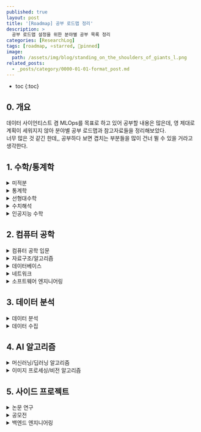 ```yaml
---
published: true
layout: post
title: '[Roadmap] 공부 로드맵 정리'
description: >
  공부 로드맵 설정을 위한 분야별 공부 목록 정리
categories: [ResearchLog]
tags: [roadmap, ⭐starred, 📌pinned]
image:
  path: /assets/img/blog/standing_on_the_shoulders_of_giants_l.png
related_posts:
  - _posts/category/0000-01-01-format_post.md
---
```

* toc
{:toc}

## 0. 개요

데이터 사이언티스트 겸 MLOps를 목표로 하고 있어 공부할 내용은 많은데, 영 제대로 계획이 세워지지 않아 분야별 공부 로드맵과 참고자료들을 정리해보았다.  
너무 많은 것 같긴 한데,, 공부하다 보면 겹치는 부분들을 많이 건너 뛸 수 있을 거라고 생각한다.  

## 1. 수학/통계학

<details><summary>미적분</summary><div markdown="1">

- 🖥️ [어른들을 위한 기초 수학: 초등부터 고등까지](https://www.edwith.org/sutudy)
- 🖥️ [어른들을 위한 기초 수학: 미적분 삼각함수](https://www.edwith.org/sutudy2)
- 🖥️ [어른들을 위한 기초 수학: 미적분 벡터](https://www.edwith.org/sutudy03)
- 🖥️ [알고 보면 쉬운 미적분 이론](http://www.kmooc.kr/courses/course-v1:POSTECHk+MATH311+2020_1/about)

</div></details>

<details><summary>통계학</summary><div markdown="1">

- 📙 [데이터 과학을 위한 통계](http://www.yes24.com/Product/Goods/99942893)
- 📙 [An Introduction to Statistical Learning](https://www.statlearning.com/)
- 🖥️💡 [통계학의 이해 Ⅰ](http://www.kmooc.kr/courses/course-v1:SookmyungK+SM_sta_004k+2019_03SM_02/about), [통계학의 이해 Ⅱ](http://www.kmooc.kr/courses/course-v1:SookmyungK+SM_sta_009k+2020_03SM_04/about)
- 🖥️ [데이터로 배우는 통계학](http://www.kmooc.kr/courses/course-v1:SNUk+SNU064.020k+2022_T2/about)
- 🖥️ [확률론](http://www.kocw.net/home/cview.do?cid=e8a7769e2bfe9497), [확률 및 통계(한양대학교 안종창)](http://www.kocw.net/home/cview.do?cid=0b0f037aa47cb5f0), [확률 및 통계(한양대학교 이상화)](http://www.kocw.net/home/cview.do?cid=a2881d53f7ea3252), [2014-2 확률통계론](https://www.youtube.com/watch?v=Qk-Qe06s3ow&list=PLSN_PltQeOyjGOCnBz402iwXeki2wVXMJ&index=2)
- 🖥️💡 [베이지안통계학](http://www.kocw.net/home/cview.do?cid=2eea29dbf2f4e070)
- 🖥️ [응용통계](http://www.kocw.net/home/cview.do?cid=6c61eb3c868f4d86)
- 🖥️ [경영통계분석](http://www.kocw.net/home/cview.do?cid=8ab6016717940a1d), [경영통계](http://www.kocw.net/home/cview.do?cid=a9507fbd509f3590)
- 🖥️💡 [수리통계학(I)](http://www.kocw.net/home/cview.do?cid=7c789810ade43386), [수리통계학2](http://www.kocw.net/home/cview.do?cid=d112ad1ca7f5fda9)
- 🖥️💡 [회귀분석(I)](http://www.kocw.net/home/cview.do?cid=75c5b6edd7f56811), [회귀분석(II)](http://www.kocw.net/home/cview.do?cid=e2d49cb0ac4fd864)
- 🖥️💡 [고급수리통계학특강(I)](http://www.kocw.net/home/cview.do?cid=59c49c26ad1cfb58), [고급통계학특강 (II)](http://www.kocw.net/home/cview.do?cid=f653717700cd7176)
- 🖥️ [생존분석](http://www.kocw.net/home/cview.do?cid=decbdeb1b4af6adc)
- 🖥️💡 [시계열분석 기법과 응용](http://www.kmooc.kr/courses/course-v1:POSTECHk+IMEN677+2021_T2/about), [2013 2학기 시계열분석](https://youtube.com/playlist?list=PLSN_PltQeOyjnE4AnJyQUlHXNwE_hVtKL)

</div></details>

<details><summary>선형대수학</summary><div markdown="1">

- 📙💡 [딥러닝을 위한 선형대수학](http://www.yes24.com/Product/Goods/91574113)([강의](http://www.kmooc.kr/courses/course-v1:PNUk+LD_C01+2022_KM011/about))
- 🖥️ [이상엽 선형대수학](https://youtube.com/playlist?list=PL127T2Zu76FuVMq1UQnZv9SG-GFIdZfLg)
- 🖥️ [인공지능을 위한 선형대수](https://www.edwith.org/ai251)
- 🖥️ [선형대수](http://www.kocw.net/home/cview.do?cid=e3763e4456cf47ed), [선형대수학](http://www.kmooc.kr/courses/course-v1:SKKUk+SKKU_2017_01+2021_T1/about)

</div></details>

<details><summary>수치해석</summary><div markdown="1">

- 🖥️ [수치해석](http://www.kocw.net/home/cview.do?cid=b1ea166f713cbccf)

</div></details>

<details><summary>인공지능 수학</summary><div markdown="1">

- 🖥️ [신경망 네트워크와 수학적 기반](http://www.kmooc.kr/courses/course-v1:CAUk+CAU_A01+2022_2/about)
- 🖥️ [[A.I. SERIES] R을 활용한 통계학개론](http://www.kmooc.kr/courses/course-v1:PNUk+RS_C01+2022_KM_021/about)
- 🖥️ [AI 연구자를 위한 통계적 학습론](http://www.kmooc.kr/courses/course-v1:PNUk+SL_C01+2021_KM_015/about)
- 🖥️ [인공지능 수학 입문 (Introductory Mathematics for AI)](http://www.kmooc.kr/courses/course-v1:SKKUk+SKKU_57+2022_T2/about)
- 🖥️ [인공지능 수학 기초 (Basic Mathematics for AI)](http://www.kmooc.kr/courses/course-v1:SKKUk+SKKU_58+2022_T2/about)
- 🖥️ [인공지능 수학 활용 (Applications of Mathematics for AI)](http://www.kmooc.kr/courses/course-v1:SKKUk+SKKU_59+2022_T2/about)
- 🖥️ [인공지능 수학 고급(Advanced Mathematics for AI)](http://www.kmooc.kr/courses/course-v1:SKKUk+SKKU_60+2022_T2/about)
- 🖥️ [인공지능 및 기계학습 개론Ⅰ](https://www.edwith.org/machinelearning1_17), [인공지능 및 기계학습 개론 II](https://www.edwith.org/machinelearning2__17), [인공지능 및 기계학습 심화](https://www.edwith.org/aiml-adv)

</div></details>

## 2. 컴퓨터 공학

<details><summary>컴퓨터 공학 입문</summary><div markdown="1">

- 🖥️💡 [CS50x Courses from Harvard](https://youtube.com/playlist?list=PLhQjrBD2T382_R182iC2gNZI9HzWFMC_8)

</div></details>

<details><summary>자료구조/알고리즘</summary><div markdown="1">

- 📙💡 [파이썬 알고리즘 인터뷰](http://www.kyobobook.co.kr/product/detailViewKor.laf?mallGb=KOR&ejkGb=KOR&barcode=9791189909178)
- 🖥️ [자료구조 및 알고리즘 개론 I](https://www.edwith.org/intro-data-and-algo-2018), [자료구조 및 알고리즘 개론 II](https://www.edwith.org/intro-data-and-algo-2-2018)
- 🖥️ [[MIT]파이썬을 이용한 알고리즘의 이해](https://www.edwith.org/cs113)
- 🖥️ [인공지능을 위한 알고리즘과 자료구조: 이론, 코딩, 그리고 컴퓨팅 사고](http://www.kmooc.kr/courses/course-v1:SKKUk+SKKU_46+2022_T2/about)

</div></details>

<details><summary>데이터베이스</summary><div markdown="1">

- 🔗 [DATA ON-AIR: SQL](https://dataonair.or.kr/db-tech-reference/d-guide/sql/)
- 🖥️ [파이썬을 이용한 데이터베이스 처리](https://www.edwith.org/cs202)(Python for Everybody의 부분 강의)

</div></details>

<details><summary>네트워크</summary><div markdown="1">

- [컴퓨터네트워크](http://www.kocw.net/home/cview.do?cid=6b984f376cfb8f70)

</div></details>

<details><summary>소프트웨어 엔지니어링</summary><div markdown="1">

- 🖥️ [Python for Everybody](https://www.py4e.com/)([강의](https://www.coursera.org/specializations/python))
- 📙 [전문가를 위한 파이썬](http://www.yes24.com/Product/Goods/44184320)
- 🔗 [Git](https://git-scm.com/)

</div></details>

## 3. 데이터 분석

<details><summary>데이터 분석</summary><div markdown="1">

- 🖥️ [데이터마이닝](http://www.kocw.net/home/cview.do?cid=b8cde50fa90f3e39)
- 🖥️ [파이썬을 활용한 Business Data Analytics](http://www.kmooc.kr/courses/course-v1:KUSJ+KUSJ003+2021_T2/about)
- 🖥️ [실사례를 통한 머신러닝 알고리즘 구현 실습](http://www.kmooc.kr/courses/course-v1:SSUk+SSMOOC22K+2021_T2/about)
- 🖥️ [데이터과학을 위한 R프로그래밍](http://www.kmooc.kr/courses/course-v1:POSTECHk+IMEN491R+2022_T1/about)
- 🖥️ [예측 및 분류를 위한 데이터 애널리틱스 기법](http://www.kmooc.kr/courses/course-v1:POSTECHk+IMEN472+2021_T1/about)

</div></details>

<details><summary>데이터 수집</summary><div markdown="1">

- 🖥️ [파이썬을 이용한 웹 스크래핑](https://www.edwith.org/cs201)(Python for Everybody의 부분 강의)

</div></details>

## 4. AI 알고리즘

<details><summary>머신러닝/딥러닝 알고리즘</summary><div markdown="1">

- 📙💡 [핸즈온 머신러닝 2판](http://www.kyobobook.co.kr/product/detailViewKor.laf?mallGb=KOR&ejkGb=KOR&barcode=9791162242964)
- 📙💡 [밑바닥부터 시작하는 딥러닝 세트(1권~3권)](http://www.kyobobook.co.kr/product/detailViewKor.laf?ejkGb=KOR&mallGb=KOR&barcode=2909101194203&orderClick=LAG&Kc=)
- 🖥️💡 [Stanford University CS229](https://youtube.com/playlist?list=PLoROMvodv4rMiGQp3WXShtMGgzqpfVfbU)
- 🖥️ [Harvard CS50AI 강의노트](https://wikidocs.net/book/6038)
- 🖥️💡 [모두를 위한 딥러닝](https://youtube.com/playlist?list=PLlMkM4tgfjnLSOjrEJN31gZATbcj_MpUm)
- 🖥️ [논문으로 짚어보는 딥러닝의 맥](https://www.edwith.org/deeplearningchoi)
- 🖥️ [머신러닝을 위한 파이썬](www.boostcourse.org/ai222)
- 🖥️ [러닝 딥러닝](https://youtube.com/playlist?list=PL1H8jIvbSo1q6PIzsWQeCLinUj_oPkLjc)
- 🖥️ [파이토치로 시작하는 딥러닝 기초](https://www.boostcourse.org/ai214)
- 🖥️ [텐서플로우로 시작하는 딥러닝 기초](https://www.boostcourse.org/ai212)
- 🖥️💡 [딥러닝 1단계: 신경망과 딥러닝](https://www.boostcourse.org/ai215), [딥러닝 2단계: 심층 신경망 성능 향상시키기](https://www.boostcourse.org/ai216), [딥러닝 3단계: 머신러닝 프로젝트 구조화하기](https://www.boostcourse.org/ai217), [딥러닝 4단계: 합성곱 신경망 네트워크 (CNN)](https://www.edwith.org/ai218)
- 🖥️ [딥러닝의 깊이 있는 이해를 위한 머신러닝](http://www.kmooc.kr/courses/course-v1:CAUk+CAU_A02+2022_1/about)
- 🖥️ [머신러닝](http://www.kmooc.kr/courses/course-v1:SNUk+SNU050_011k+2020_T2/about)
- 🖥️ [머신러닝과 딥러닝 BASIC](https://www.edwith.org/others26)
- 🖥️ [Bayesian Deep Learning](https://www.edwith.org/bayesiandeeplearning)
- 🖥️ [Reinforcement Learning](https://www.edwith.org/others27)

</div></details>

<details><summary>이미지 프로세싱/비전 알고리즘</summary><div markdown="1">

- 🖥️ [OpenCV Python 강좌](https://youtube.com/playlist?list=PLwfJJiO20qkDue05S5MNhgYNnClMVlagN)
- 🖥️💡 [Stanford University CS231n](https://youtube.com/playlist?list=PL3FW7Lu3i5JvHM8ljYj-zLfQRF3EO8sYv)

</div></details>

## 5. 사이드 프로젝트

<details><summary>논문 연구</summary><div markdown="1">

- 🖥️💡 [학술논문작성법](https://www.edwith.org/howtopaper)

</div></details>

<details><summary>공모전</summary><div markdown="1">

- 🏆 [kaggle](https://www.kaggle.com/)
- 🏆 [DACON](https://dacon.io/)
- 🏆 [디지털산업혁신빅데이터플랫폼](https://bigdata-dx.kr/)

</div></details>

<details><summary>백엔드 엔지니어링</summary><div markdown="1">

- 🔗 [FastAPI](https://fastapi.tiangolo.com/ko/)
- 🔗 [django](https://docs.djangoproject.com/ko/4.1/intro/)
- 📙 [점프 투 장고](https://wikidocs.net/book/4223)

</div></details>